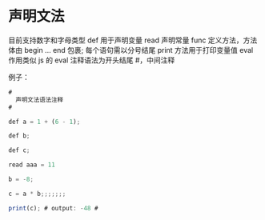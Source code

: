 # 声明文法

目前支持数字和字母类型
def 用于声明变量
read 声明常量
func 定义方法，方法体由 begin ... end 包裹;
每个语句需以分号结尾
print 方法用于打印变量值
eval 作用类似 js 的 eval
注释语法为开头结尾 #，中间注释

例子：

```javascript
#
  声明文法语法注释
#

def a = 1 + (6 - 1);

def b;

def c;

read aaa = 11

b = -8;

c = a * b;;;;;;;

print(c); # output: -48 #
```
